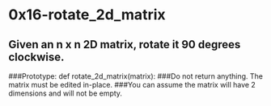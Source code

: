 # 0x16-rotate_2d_matrix
## Given an n x n 2D matrix, rotate it 90 degrees clockwise.

###Prototype: def rotate_2d_matrix(matrix):
###Do not return anything. The matrix must be edited in-place.
###You can assume the matrix will have 2 dimensions and will not be empty.
